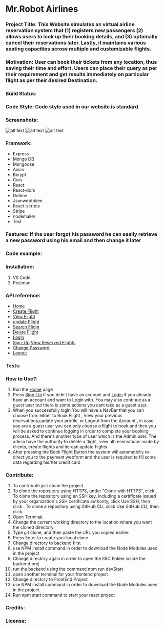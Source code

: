 # Mr.Robot Airlines

### Project Title: This Website simulates an virtual airline reservation system that (1) registers new passengers  (2) allows users to look up their booking details, and (3) optionally cancel their reservations later. Lastly, it maintains various seating capacities across multiple and customizable flights.

### Motivation: User can book their tickets from any location, thus saving their time and effort. Users can place their query as per their requirement and get results immediately on particular flight as per their desired Destination.

### Build Status:

### Code Style: Code style used in our website is standard.

### Screenshots:
![alt text](https://ibb.co/tPXwn7p)
![alt text](https://ibb.co/kgQ5m8w)
![alt text](https://ibb.co/DMZwWBB)

### Framwork:

- Express
- Mongo DB
- Mongoose
- Axios
- Bcrypt
- Cors
- React
- React-dom
- Dotenv
- Jsonwebtoken
- React-scripts
- Stripe
- nodemailer
- Test

### Features: If the user forgot his password he can easily retrieve a new password using his email and then change it later

### Code example:

### Installation: 
1. VS Code
2. Postman



### API reference:

- [Home](http://localhost:3000)
- [Create Flight](http://localhost:3000/CreateFlight)
- [View Flight](http://localhost:3000/ViewFlights)
- [update Flight](http://localhost:3000/updateFlight)
- [Search Flight](http://localhost:3000/SearchFinal)
- [Delete Flight](http://localhost:3000/deleteFlight)
- [Login](http://localhost:3000/Login)
- [Sign-Up](http://localhost:3000/Registration)
[View Reserved Flights](http://localhost:3000/Viewreservedflights)
- [Change Password](http://localhost:3000/ChangePassword)
- [Logout](http://localhost:3000/logout)

### Tests:


### How to Use?:

1. Run the [Home](http://localhost:3000) page 
1. Press [Sign-Up](http://localhost:3000/Registration) if you didn't have an account and [Login](http://localhost:3000/Login) if you already have an account and want to Login with. You may also continue as a guest user but there is some actions you cant take as a guest user.
1. When you successfully login You will have a NavBar that you can choose from either to Book Flight , View your previous reservations,update your profile, or Logout from the Account , in case you are a guest user you can only choose a flight to book and then you will be asked to continue logging in order to complete your booking process. And there's another type of user which is the Admin user.
The admin have the authority to delete a flight, view all reservations made by clients, create flights and he can update flights
1. After pressing the Book Flight Button the system will automaticlly re-direct you to the payment webform and the user is required to fill some data regarding his/her credit card

### Contribute:
1. To contribute just clone the project
2. To clone the repository using HTTPS, under "Clone with HTTPS", click . To clone the repository using an SSH key, including a certificate issued by your organization's SSH certificate authority, click Use SSH, then click . To clone a repository using GitHub CLI, click Use GitHub CLI, then click .
3. Open Terminal.
4. Change the current working directory to the location where you want the cloned directory.
5. Type git clone, and then paste the URL you copied earlier.
6. Press Enter to create your local clone.
7. Change directory to backend first
8. use NPM install command in order to download the Node Modules used in the project
9. Change directory again in order to open the SRC Folder inside the backend proj
10. run the backend using the command npm run devStart
11. open another terminal for your frontend project
12. Change directory to FrontEnd Project
13. use NPM install command in order to download the Node Modules used in the project
14. Run npm start command to start your react project



### Credits:

### License: